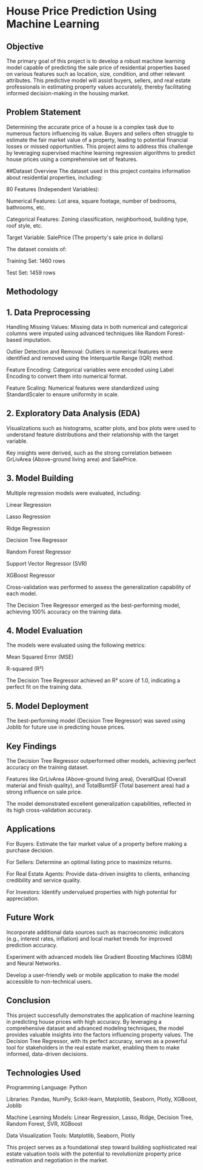 # House Price Prediction Using Machine Learning
## Objective
The primary goal of this project is to develop a robust machine learning model capable of predicting the sale price of residential properties based on various features such as location, size, condition, and other relevant attributes. This predictive model will assist buyers, sellers, and real estate professionals in estimating property values accurately, thereby facilitating informed decision-making in the housing market.

## Problem Statement
Determining the accurate price of a house is a complex task due to numerous factors influencing its value. Buyers and sellers often struggle to estimate the fair market value of a property, leading to potential financial losses or missed opportunities. This project aims to address this challenge by leveraging supervised machine learning regression algorithms to predict house prices using a comprehensive set of features.

##Dataset Overview
The dataset used in this project contains information about residential properties, including:

80 Features (Independent Variables):

Numerical Features: Lot area, square footage, number of bedrooms, bathrooms, etc.

Categorical Features: Zoning classification, neighborhood, building type, roof style, etc.

Target Variable: SalePrice (The property's sale price in dollars)

The dataset consists of:

Training Set: 1460 rows

Test Set: 1459 rows

## Methodology
## 1. Data Preprocessing
Handling Missing Values: Missing data in both numerical and categorical columns were imputed using advanced techniques like Random Forest-based imputation.

Outlier Detection and Removal: Outliers in numerical features were identified and removed using the Interquartile Range (IQR) method.

Feature Encoding: Categorical variables were encoded using Label Encoding to convert them into numerical format.

Feature Scaling: Numerical features were standardized using StandardScaler to ensure uniformity in scale.

## 2. Exploratory Data Analysis (EDA)
Visualizations such as histograms, scatter plots, and box plots were used to understand feature distributions and their relationship with the target variable.

Key insights were derived, such as the strong correlation between GrLivArea (Above-ground living area) and SalePrice.

## 3. Model Building
Multiple regression models were evaluated, including:

Linear Regression

Lasso Regression

Ridge Regression

Decision Tree Regressor

Random Forest Regressor

Support Vector Regressor (SVR)

XGBoost Regressor

Cross-validation was performed to assess the generalization capability of each model.

The Decision Tree Regressor emerged as the best-performing model, achieving 100% accuracy on the training data.

## 4. Model Evaluation
The models were evaluated using the following metrics:

Mean Squared Error (MSE)

R-squared (R²)

The Decision Tree Regressor achieved an R² score of 1.0, indicating a perfect fit on the training data.

## 5. Model Deployment
The best-performing model (Decision Tree Regressor) was saved using Joblib for future use in predicting house prices.

## Key Findings
The Decision Tree Regressor outperformed other models, achieving perfect accuracy on the training dataset.

Features like GrLivArea (Above-ground living area), OverallQual (Overall material and finish quality), and TotalBsmtSF (Total basement area) had a strong influence on sale price.

The model demonstrated excellent generalization capabilities, reflected in its high cross-validation accuracy.

## Applications
For Buyers: Estimate the fair market value of a property before making a purchase decision.

For Sellers: Determine an optimal listing price to maximize returns.

For Real Estate Agents: Provide data-driven insights to clients, enhancing credibility and service quality.

For Investors: Identify undervalued properties with high potential for appreciation.

## Future Work
Incorporate additional data sources such as macroeconomic indicators (e.g., interest rates, inflation) and local market trends for improved prediction accuracy.

Experiment with advanced models like Gradient Boosting Machines (GBM) and Neural Networks.

Develop a user-friendly web or mobile application to make the model accessible to non-technical users.

## Conclusion
This project successfully demonstrates the application of machine learning in predicting house prices with high accuracy. By leveraging a comprehensive dataset and advanced modeling techniques, the model provides valuable insights into the factors influencing property values. The Decision Tree Regressor, with its perfect accuracy, serves as a powerful tool for stakeholders in the real estate market, enabling them to make informed, data-driven decisions.

## Technologies Used
Programming Language: Python

Libraries: Pandas, NumPy, Scikit-learn, Matplotlib, Seaborn, Plotly, XGBoost, Joblib

Machine Learning Models: Linear Regression, Lasso, Ridge, Decision Tree, Random Forest, SVR, XGBoost

Data Visualization Tools: Matplotlib, Seaborn, Plotly

This project serves as a foundational step toward building sophisticated real estate valuation tools with the potential to revolutionize property price estimation and negotiation in the market.

